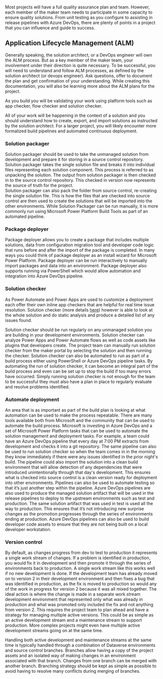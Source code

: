 Most projects will have a full quality assurance plan and team. However, each member of the maker team needs to participate in some capacity to ensure quality solutions. From unit testing as you configure to assisting in release pipelines with Azure DevOps, there are plenty of points in a project that you can influence and guide to success.

## Application Lifecycle Management (ALM)

Generally speaking, the solution architect, or a DevOps engineer will own the ALM process. But as a key member of the maker team, your involvement under their direction is quite necessary. To be successful, you will need to understand and follow ALM processes, as defined by the solution architect (or devops engineer). Ask questions, offer to document the plan and get confirmation of your understanding. While creating this documentation, you will also be learning more about the ALM plans for the project.

As you build you will be validating your work using platform tools such as app checker, flow checker and solution checker.

All of your work will be happening in the context of a solution and you should understand how to create, export, and import solutions as instructed by the solution architect. For a larger project, you will likely encounter more formalized build pipelines and automated continuous deployment.

### Solution packager

Solution packager should be used to take the unmanaged solution from development and prepare it for storing in a source control repository. Solution packager takes the single solution file and breaks it into individual files representing each solution component. This process is referred to as unpacking the solution. The output from solution packager is then checked in to the source control repository. This checked in version now represents the source of truth for the project.<br>Solution packager can also pack the folder from source control, re-creating the single solution file. This is how the files that are checked into source control are then used to create the solutions that will be imported into the other environments. While Solution Packager can be run manually, it is more commonly run using Microsoft Power Platform Build Tools as part of an automated pipeline.

### Package deployer

Package deployer allows you to create a package that includes multiple solutions, data from configuration migration tool and developer code logic that runs before and after the import of the package is completed. In many ways you could think of package deployer as an install wizard for Microsoft Power Platform. Package deployer can be run interactively to manually import packages and data into an environment. Package deployer also supports running via PowerShell which would allow automation and integration into Azure DevOps pipeline.

### Solution checker

As Power Automate and Power Apps are used to customize a deployment each offer their own inline app checkers that are helpful for real time issue resolution. Solution checker (more details [here](/powerapps/maker/common-data-service/use-powerapps-checker)) however is able to look at the whole solution and do static analysis and produce a detailed list of any issues found.

Solution checker should be run regularly on any unmanaged solution you are building in your development environments. Solution checker can analyze Power Apps and Power Automate flows as well as code assets like plugins that developers create. The project team can manually run solution checker from the maker portal by selecting the solution and then running the checker. Solution checker can also be automated to run as part of a build process either using PowerShell or Azure DevOps pipeline tasks. By automating the run of solution checker, it can become an integral part of the build process and even can be set up to stop the build if too many errors have occurred. Simply running solution checker is not enough for the team to be successful they must also have a plan in place to regularly evaluate and resolve problems identified.

### Automate deployment

An area that is as important as part of the build plan is looking at what automation can be used to make the process repeatable. There are many tools available both from Microsoft and the community that can be used to automate the build process. Microsoft is investing in Azure DevOps and a set of Microsoft Power Platform tasks that can be used to automate the solution management and deployment tasks. For example, a team could have an Azure DevOps pipeline that every day at 7:00 PM extracts from development and checks it into a git repository. The same pipeline can also be used to run solution checker so when the team comes in in the morning they know immediately if there were any issues identified in the prior night's build. The pipeline could also import the solution into a clean build environment that will allow detection of any dependencies that were introduced unintentionally through that day's development. This ensures what is checked into source control is a clean version ready for deployment into other environments. Pipelines can also be used to automate testing so that it’s just another step within the pipeline. Azure DevOps pipelines are also used to produce the managed solution artifact that will be used in the release pipelines to deploy to the upstream environments such as test and production. The same solution artifact that was used in test is used all the way to production. This ensures that it’s not introducing new surprise changes as the promotion progresses through the series of environments ending at production. Azure DevOps pipelines can also be used to build developer code assets to ensure that they are not being built on a local developer workstation.

### Version control

By default, as changes progress from dev to test to production it represents a single work stream of changes. If a problem is identified in production, you would fix it in development and then promote it through the series of environments back to production. A single work stream like this works well if no new development is done. If the development team has already moved on to version 2 in their development environment and then fixes a bug that was identified in production, as the fix is moved to production so would any of the work in progress for version 2 because it was all mixed together. The ideal action is where the change is made in a separate work stream development environment that represented only what was already in production and what was promoted only included the fix and not anything from version 2. This requires the project team to plan ahead and have a strategy for managing multiple active versions. This could be as simple as an active development stream and a maintenance stream to support production. More complex projects might even have multiple active development streams going on at the same time.

Handling both active development and maintenance streams at the same time is typically handled through a combination of Dataverse environments and source control branches. Branches allow having a copy of the project assets and an isolated way of making changes in an environment associated with that branch. Changes from one branch can be merged with another branch. Branching strategy should be kept as simple as possible to avoid having to resolve many conflicts during merging of branches.
